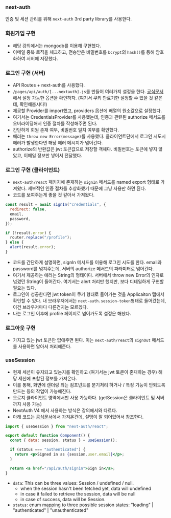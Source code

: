 ### next-auth

인증 및 세션 관리를 위해 `next-auth` 3rd party library를 사용한다.

### 회원가입 구현

- 해당 강의에서는 mongodb를 이용해 구현했다.
- 이메일 중복 로직을 체크하고, 전송받은 비밀번호를 `bcrypt`의 `hash()`를 통해 암호화하여 서버에 저장했다.

### 로그인 구현 (서버)

- API Routes + next-auth를 사용했다.
- `/pages/api/auth/[...nextauth].js`를 만들어 여러가지 설정을 한다. [공식문서](https://next-auth.js.org/configuration/options)에서 설정 가능한 옵션을 확인하자. (여기서 쿠키 만료기한 설정할 수 있을 것 같은데, 확인해봅시다!)
- 제공할 Provider를 import했고, providers 옵션에 배열의 원소값으로 설정했다.
- 여기서는 CredentialsProvider를 사용했는데, 인증과 관련된 authorize 메서드를 오버라이딩해서 인증 절차를 작성해주면 된다.
- 간단하게 회원 존재 여부, 비밀번호 일치 여부를 확인했다.
- 에러는 `throw new Error(message)`를 사용했다. 클라이언트단에서 로그인 시도시 에러가 발생한다면 해당 에러 메시지가 넘어간다.
- authorize의 반환값은 jwt 토큰값으로 저장할 객체다. 비밀번호는 토큰에 넣지 않았고, 이메일 정보만 넣어서 전달했다.

### 로그인 구현 (클라이언트)

- `next-auth/react` 패키지에 존재하는 `signIn` 메서드를 named export 형태로 가져왔다. 세부적인 인증 절차를 추상화했기 때문에 그냥 사용만 하면 된다.
- 코드를 보여주는게 좋을 것 같아서 가져왔다.

```jsx
const result = await signIn("credentials", {
  redirect: false,
  email,
  password,
});

if (!result.error) {
  router.replace("/profile");
} else {
  alert(result.error);
}
```

- 코드를 간단하게 설명하면, signIn 메서드를 이용해 로그인 시도를 한다. email과 password를 넘겨주는데, 서버의 authorize 메서드의 파라미터로 넘어간다.
- 여기서 제공하는 에러는 String의 형태이다. 서버에서 throw new Error의 인자로 넘겼던 String이 들어간다. 여기서는 alert 처리만 했지만, 보다 디테일하게 구현할 필요는 있다.
- 로그인이 성공한다면 jwt token이 쿠키 형태로 들어가는 것을 Applicaiton 탭에서 확인할 수 있다. 내 브라우저에서는 `next-auth.session-token`형태로 들어갔는데, 이건 브라우저마다 다른건지는 모르겠다.
- 나는 로그인 이후에 profile 페이지로 넘어가도록 설정은 해놨다.

### 로그아웃 구현

- 가지고 있는 jwt 토큰만 없애주면 된다. 이는 `next-auth/react`의 `signOut` 메서드를 사용하면 알아서 처리해준다.

### useSession

- 현재 세션이 유지되고 있는지를 확인하고 (여기서는 jwt 토큰이 존재하는 경우) 해당 세션에 포함된 정보를 가져온다.
- 이를 통해, 화면에 렌더링 되는 컴포넌트를 분기처리 하거나 / 특정 기능이 안되도록 만드는 등의 작업이 가능해진다.
- 오로지 클라이언트 영역에서만 사용 가능하다. (getSession은 클라이언트 및 서버까지 사용 가능)
- NextAuth V4 에서 사용하는 방식은 강의에서와 다르다.
- 아래 코드는 [공식문서](https://next-auth.js.org/getting-started/client#usesession)에서 가져온건데, 설명이 잘 되어있어서 참조한다.

```jsx
import { useSession } from "next-auth/react";

export default function Component() {
  const { data: session, status } = useSession();

  if (status === "authenticated") {
    return <p>Signed in as {session.user.email}</p>;
  }

  return <a href="/api/auth/signin">Sign in</a>;
}
```

- `data`: This can be three values: Session / undefined / null.
  - when the session hasn't been fetched yet, data will undefined
  - in case it failed to retrieve the session, data will be null
  - in case of success, data will be Session.
- `status`: enum mapping to three possible session states: "loading" | "authenticated" | "unauthenticated"
